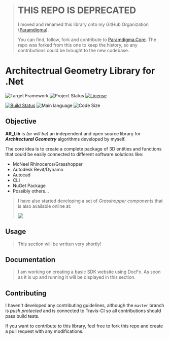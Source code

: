 > # **THIS REPO IS DEPRECATED**
> I moved and renamed this library onto my GitHub Organization ([Paramdigma](https://github.com/paramdigma)).
>
> You can find, follow, fork and contribute to [Paramdigma.Core](https://github.com/paramdigma/core).
> The repo was forked from this one to keep the history, so any contributions could be brought to the new codebase.


# Architectrual Geometry Library for .Net

![Target Framework](https://img.shields.io/badge/Target%20Framework-.Net%20Standard-blueviolet.svg)
![Project Status](https://img.shields.io/badge/Status-Under%20Development-red.svg)
[![License](https://img.shields.io/github/license/AlanRynne/AR_Lib.svg)](https://github.com/AlanRynne/AR_Lib/blob/master/LICENSE)

[![Build Status](https://travis-ci.com/AlanRynne/AR_Lib.svg?branch=master)](https://travis-ci.com/AlanRynne/AR_Lib)
![Main language](https://img.shields.io/github/languages/top/AlanRynne/AR_Lib.svg)
![Code Size](https://img.shields.io/github/languages/code-size/AlanRynne/AR_Lib.svg)

## Objective

**AR_Lib** is *(or will be)* an independent and open source library for ***Architectural Geometry*** algorithms developed by myself.

The core idea is to create a complete package of 3D entities and functions that could be easily connected to different software solutions like:

* McNeel Rhinoceros/Grasshopper
* Autodesk Revit/Dynamo
* Autocad
* CLI
* NuGet Package
* Possibly others...

> I have also started developing a set of *Grasshopper components* that is also available online at:
>
> [![](https://img.shields.io/badge/Child%20Project-Rhino%2FGrasshopper-green.svg)](https://github.com/AlanRynne/AR_Grasshopper)

## Usage

> This section will be written very shortly!

## Documentation

> I am working on creating a basic SDK website using DocFx. As soon as it is up and running it will be displayed in this section.

## Contributing

I haven't developed any contributing guidelines, although the `master` branch is *push protected* and is connected to Travis-CI so all contributions should pass build tests.

If you want to contribute to this library, feel free to fork this repo and create a pull request with any modifications.
